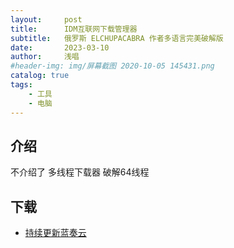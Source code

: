 ```yaml
---
layout:     post
title:      IDM互联网下载管理器
subtitle:   俄罗斯 ELCHUPACABRA 作者多语言完美破解版
date:       2023-03-10
author:     浅唱
#header-img: img/屏幕截图 2020-10-05 145431.png
catalog: true
tags:
    - 工具
    - 电脑
---
```



## 介绍

不介绍了 多线程下载器 破解64线程

## 下载
- [持续更新蓝奏云](https://wwx.lanzoui.com/b04gihtfa#)